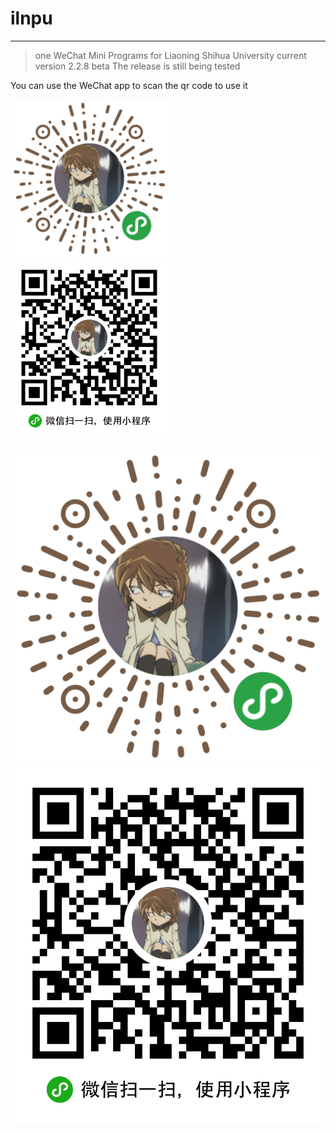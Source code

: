 # ilnpu

---

> one WeChat Mini Programs for Liaoning Shihua University
> current version 2.2.8 beta
> The release is still being tested

You can use the WeChat app to scan the qr code to use it

<img src="static/MPcode.jpg" alt="MPcode" width="50%">

<img src="static/QRcode.jpg" alt="QRcode" width="50%">

![MPcode](static/MPcode.jpg)
![MPcode](static/QRcode.jpg)